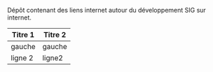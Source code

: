 Dépôt contenant des liens internet autour du développement SIG sur internet.

<table>
<thead>
<tr>
<th>Titre 1 </th>
<th> Titre 2 </th>
</tr>
</thead>
<tbody>
<tr>
<td>gauche  </td>
<td align="left"> gauche  </td>
</tr>
<tr>
<td>ligne 2 </td>
<td align="left"> ligne2  </td>
</tr>
</tbody>
</table>
